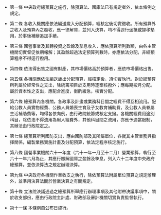 * 第一條 中央政府總預算之施行，除預算法、國庫法已有規定者外，依本條例之規定。

* 第二條 各收入機關應依法編送歲入分配預算，經核定後切實徵收。所有預算外之收入及預算內之超收，應一律解庫，並列入決算，均不得逕行坐抵或挪移墊用，於事後補辦追加手續。

* 第三條 國營事業及其轉投資之盈餘及孳息收入，應依預算所列數額，由各主管機關切實督促依期報解；其盈餘超過法定預算列數時，亦應依法分配，非經預算程序不得逕行撥用。

* 第四條 依法得出售之國有財產，其市場價格高於預算者，應依市場價格出售。

* 第五條 各機關應依法編送歲出分配預算，經核定後，須切實執行。對於總預算所列屬於經常性之支出，除統籌項目於支用時逐案核撥外；應每期按月分配。屬於資本性之支出，應配合進度，衡酌緩急，核實分配。

* 第六條 總預算內各機關，各政事及計畫或業務科目間之經費不得互相流用。配給公教人員實物經費、公務人員婚喪生育及子女教育補助費，及公教人員眷屬生活補助費等，均得各依向例，由行政院統籌或核定支撥。各機關經費用途別科目，除依法不得流用為用人經費外，其他科目間之流用，亦應予適當限制，其辦法由行政院定之。

* 第七條 總預算所列國防支出，應由國防部及其所屬單位，各就其主管業務與指揮關係，編製業務實施計畫及分配預算，依法定程序核定施行。

* 第八條 國營事業機關六十一年度（六十一年一月至十二月）營業預算，執行至六十一年六月為止，其應行繳解國庫之盈餘及孳息，列入六十二年度中央政府總預算，並依決算法之規定辦理決算。

* 第九條 中央政府各機關作業收支之執行，除依預算法附屬單位預算之規定辦理外，並準用決算法關於營業決算之有關規定。

* 第十條 立法院決議通過之總預算所舉應行辦理事項及其他附帶決議事項中，關於收支部份，應由行政院主計處、財政部及審計機關切實負責監督執行。

* 第十一條 本條例自公布日施行。


